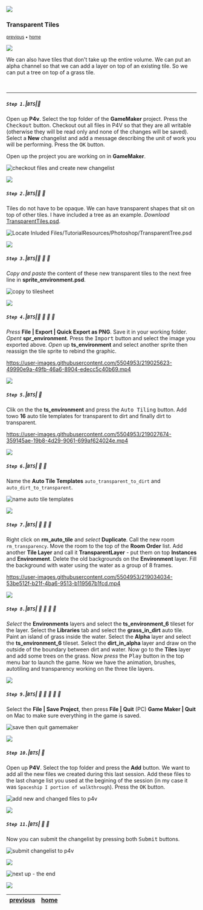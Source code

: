 ![](../images/line3.png)

### Transparent Tiles

<sub>[previous](../animated-tiles/README.md#user-content-animated-tiles) • [home](../README.md#user-content-gms2-background-tiles--sprites---table-of-contents)</sub>

![](../images/line3.png)

We can also have tiles that don't take up the entire volume.  We can put an alpha channel so that we can add a layer on top of an existing tile.  So we can put a tree on top of a grass tile.

<br>

---

##### `Step 1.`\|`BTS`|:small_blue_diamond:

Open up **P4v**.  Select the top folder of the **GameMaker** project. Press the <kbd>Checkout</kbd> button.  Checkout out all files in P4V so that they are all writable (otherwise they will be read only and none of the changes will be saved). Select a **New** changelist and add a message describing the unit of work you will be performing. Press the <kbd>OK</kbd> button.

Open up the project you are working on in **GameMaker**. 

![checkout files and create new changelist](images/checkoutFiles.png)

![](../images/line2.png)

##### `Step 2.`\|`BTS`|:small_blue_diamond: :small_blue_diamond: 

Tiles do not have to be opaque.  We can have transparent shapes that sit on top of other tiles.  I have included a tree as an example.  *Download* [TransparentTiles.psd](../Assets/Photoshop/TransparentTiles.psd).

![Locate Inluded Files/TutorialResources/Photoshop/TransparentTree.psd](images/TransparentTreePSD.png)

![](../images/line2.png)

##### `Step 3.`\|`BTS`|:small_blue_diamond: :small_blue_diamond: :small_blue_diamond:

*Copy and paste* the content of these new transparent tiles to the next free line in **sprite_environment.psd**.

![copy to tilesheet](images/newTTiles.png)

![](../images/line2.png)

##### `Step 4.`\|`BTS`|:small_blue_diamond: :small_blue_diamond: :small_blue_diamond: :small_blue_diamond:

 *Press* **File | Export | Quick Export as PNG**.  Save it in your working folder. *Opent* **spr_environment**. Press the <kbd>Import</kbd> button and select the image you exported above. *Open* up **ts_environment** and select another sprite then reassign the tile sprite to rebind the graphic.

https://user-images.githubusercontent.com/5504953/219025623-49990e9a-49fb-46a6-8904-edecc5c40b69.mp4

![](../images/line2.png)

##### `Step 5.`\|`BTS`| :small_orange_diamond:

Clik on the the **ts_environment** and press the <kbd>Auto Tiling</kbd> button. Add towo **16** auto tile templates for transparent to dirt and finally dirt to transparent.

https://user-images.githubusercontent.com/5504953/219027674-359145ae-19b8-4d29-9061-699af624024e.mp4

![](../images/line2.png)

##### `Step 6.`\|`BTS`| :small_orange_diamond: :small_blue_diamond:

Name the **Auto Tile Templates** `auto_transparent_to_dirt` and `auto_dirt_to_transparent`.

![name auto tile templates](images/nameAutoTiles.png)

![](../images/line2.png)

##### `Step 7.`\|`BTS`| :small_orange_diamond: :small_blue_diamond: :small_blue_diamond:

Right click on **rm_auto_tile** and *select* **Duplicate**.  Call the new room `rm_transparency`.  Move the room to the top of the **Room Order** list. Add another **Tile Layer** and call it **TransparentLayer** - put them on top **Instances** and **Environment**. Delete the old backgrounds on the **Environment** layer.  Fill the background with water using the water as a group of 8 frames.  

https://user-images.githubusercontent.com/5504953/219034034-53be512f-b21f-4ba6-9513-b119567b1fcd.mp4

![](../images/line2.png)

##### `Step 8.`\|`BTS`| :small_orange_diamond: :small_blue_diamond: :small_blue_diamond: :small_blue_diamond:

*Select* the **Environments** layers and select the **ts_environment_6** tileset for the layer.  Select the **Libraries** tab and select the **grass_in_dirt** auto tile. Paint an island of grass inside the water. Select the **Alpha** layer and select the **ts_environment_6** tileset. Select the **dirt_in_alpha** layer and draw on the outside of the boundary between dirt and water.  Now go to the **Tiles** layer and add some trees on the grass.  Now *press* the <kbd>Play</kbd> button in the top menu bar to launch the game. Now we have the animation, brushes, autotiling and transparency working on the three tile layers.

![](../images/line2.png)

##### `Step 9.`\|`BTS`| :small_orange_diamond: :small_blue_diamond: :small_blue_diamond: :small_blue_diamond: :small_blue_diamond:

Select the **File | Save Project**, then press **File | Quit** (PC) **Game Maker | Quit** on Mac to make sure everything in the game is saved.

![save then quit gamemaker](images/saveQuit.png)

![](../images/line2.png)

##### `Step 10.`\|`BTS`| :large_blue_diamond:

Open up **P4V**.  Select the top folder and press the **Add** button.  We want to add all the new files we created during this last session.  Add these files to the last change list you used at the begining of the session (in my case it was `Spaceship I portion of walkthrough`). Press the <kbd>OK</kbd> button.

![add new and changed files to p4v](images/add.png)

![](../images/line2.png)

##### `Step 11.`\|`BTS`| :large_blue_diamond: :small_blue_diamond: 

Now you can submit the changelist by pressing both <kbd>Submit</kbd> buttons.

![submit changelist to p4v](images/submit.png)

![](../images/line.png)

<!-- <img src="https://via.placeholder.com/1000x100/45D7CA/000000/?text=That's All Folks"> -->
![next up - the end](images/banner.png)

![](../images/line.png)

| [previous](../animated-tiles/README.md#user-content-animated-tiles)| [home](../README.md#user-content-gms2-background-tiles--sprites---table-of-contents) | 
|---|---|
